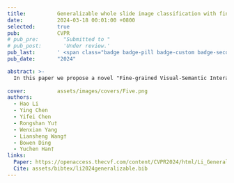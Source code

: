 ```yaml
---
title:          Generalizable whole slide image classification with fine-grained visual-semantic interaction
date:           2024-03-18 00:01:00 +0800
selected:       true
pub:            CVPR
# pub_pre:        "Submitted to "
# pub_post:       'Under review.'
pub_last:       ' <span class="badge badge-pill badge-custom badge-secondary">Conference</span><span class="badge badge-pill badge-custom badge-warning">Poster</span>'
pub_date:       "2024"

abstract: >-
  In this paper we propose a novel "Fine-grained Visual-Semantic Interaction" (FiVE) framework for WSI classification. It is designed to enhance the model's generalizability by leveraging the interaction between localized visual patterns and fine-grained pathological semantics. 
  
cover:          assets/images/covers/Five.png
authors:
  - Hao Li
  - Ying Chen
  - Yifei Chen
  - Rongshan Yu†
  - Wenxian Yang
  - Liansheng Wang†
  - Bowen Ding
  - Yuchen Han†
links:
  Paper: https://openaccess.thecvf.com/content/CVPR2024/html/Li_Generalizable_Whole_Slide_Image_Classification_with_Fine-Grained_Visual-Semantic_Interaction_CVPR_2024_paper.html
  Cite: assets/bibtex/li2024generalizable.bib
---
```

